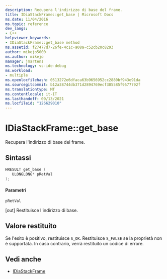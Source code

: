 ```yaml
---
description: Recupera l'indirizzo di base del frame.
title: IDiaStackFrame::get_base | Microsoft Docs
ms.date: 11/04/2016
ms.topic: reference
dev_langs:
- C++
helpviewer_keywords:
- IDiaStackFrame::get_base method
ms.assetid: f27477d7-26fe-4c1c-a08a-c52cb20c8293
author: mikejo5000
ms.author: mikejo
manager: jmartens
ms.technology: vs-ide-debug
ms.workload:
- multiple
ms.openlocfilehash: 0513272e6dfaca63b9656952cc2880bf943e91da
ms.sourcegitcommit: b12a38744db371d2894769ecf305585f9577792f
ms.translationtype: MT
ms.contentlocale: it-IT
ms.lasthandoff: 09/13/2021
ms.locfileid: "126629010"
---
```

# <a name="idiastackframeget_base"></a>IDiaStackFrame::get_base
Recupera l'indirizzo di base del frame.

## <a name="syntax"></a>Sintassi

```C++
HRESULT get_base ( 
   ULONGLONG* pRetVal
);
```

#### <a name="parameters"></a>Parametri
 `pRetVal`

[out] Restituisce l'indirizzo di base.

## <a name="return-value"></a>Valore restituito
 Se l'esito è positivo, restituisce `S_OK`. Restituisce `S_FALSE` se la proprietà non è supportata. In caso contrario, verrà restituito un codice di errore.

## <a name="see-also"></a>Vedi anche
- [IDiaStackFrame](../../debugger/debug-interface-access/idiastackframe.md)

